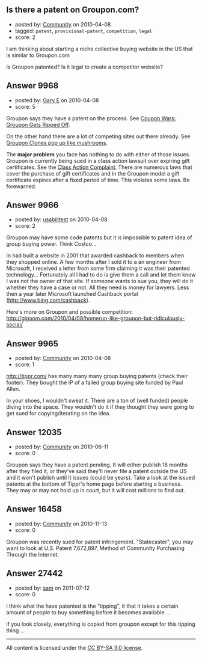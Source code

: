 ## Is there a patent on Groupon.com?

- posted by: [Community](https://stackexchange.com/users/-1/-1-community) on 2010-04-08
- tagged: `patent`, `provisional-patent`, `competition`, `legal`
- score: 2

I am thinking about starting a niche collective buying website in the US that is similar to Groupon.com 

Is Groupon patented? Is it legal to create a competitor website? 


## Answer 9968

- posted by: [Gary E](https://stackexchange.com/users/-1/2587-gary-e) on 2010-04-08
- score: 5

<p>Groupon says they have a patent on the process. See <a href="http://www.mainstreet.com/print/15494">Coupon Wars: Groupon Gets Ripped Off</a>.</p>

<p>On the other hand there are a lot of competing sites out there already. See <a href="http://techcrunch.com/2010/04/07/groupon-clones-pop-up-like-mushrooms-in-the-united-states-too/">Groupon Clones pop up like mushrooms</a>.</p>

<p>The <strong>major problem</strong> you face has nothing to do with either of those issues. Groupon is currently being sued in a class action lawsuit over expiring gift certificates. See the <a href="http://www.scribd.com/doc/27771584/Groupon-class-action-complaint">Class Action Complaint</a>. There are numerous laws that cover the purchase of gift certificates and in the Groupon model a gift certificate expires after a fixed period of time. This violates some laws. Be forewarned.</p>



## Answer 9966

- posted by: [usabilitest](https://stackexchange.com/users/-1/3024-usabilitest) on 2010-04-08
- score: 2

Groupon may have some code patents but it is impossible to patent idea of group buying power. Think Costco... 

In had built a website in 2001 that awarded cashback to members when they shopped online. A few months after I sold it to a an engineer from Microsoft, I received a letter from some firm claiming it was their patented technology... Fortunately all I had to do is give them a call and let them know I was not the owner of that site. If someone wants to sue you, they will do it whether they have a case or not. All they need is money for lawyers. Less then a year later Microsoft launched Cashback portal (http://www.bing.com/cashback). 

Here's more on Groupon and possible competition: http://gigaom.com/2010/04/08/homerun-like-groupon-but-ridiculously-social/


## Answer 9965

- posted by: [Community](https://stackexchange.com/users/-1/-1-community) on 2010-04-08
- score: 1

http://tippr.com/ has many many many group buying patents (check their footer).  They bought the IP of a failed group buying site funded by Paul Allen.

In your shoes, I wouldn't sweat it.  There are a ton of (well funded) people diving into the space.  They wouldn't do it if they thought they were going to get sued for copying/iterating on the idea.


## Answer 12035

- posted by: [Community](https://stackexchange.com/users/-1/-1-community) on 2010-06-11
- score: 0

Groupon says they have a patent pending. It will either publish 18 months after they filed it, or they've said they'll never file a patent outside the US and it won't publish until it issues (could be years). Take a look at the issued patents at the bottom of Tippr's home page before starting a business.  They may or may not hold up in court, but it will cost millions to find out.


## Answer 16458

- posted by: [Community](https://stackexchange.com/users/-1/-1-community) on 2010-11-13
- score: 0

Groupon was recently sued for patent infringement. "Statecaster", you may want to look at U.S. Patent 7,672,897, Method of Community Purchasing Through the Internet.


## Answer 27442

- posted by: [sam](https://stackexchange.com/users/-1/11922-sam) on 2011-07-12
- score: 0

i think what the have patented is the "tipping", it that it takes a certain amount of people to buy something before it becomes available ... 

if you look closely, everything is copied from groupon except for this tipping thing ... 



---

All content is licensed under the [CC BY-SA 3.0 license](https://creativecommons.org/licenses/by-sa/3.0/).
